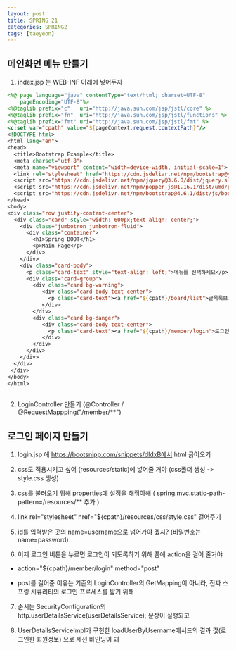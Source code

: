 ```yaml
---
layout: post
title: SPRING 21
categories: SPRING2
tags: [taeyeon]
---
```


## 메인화면 메뉴 만들기


1. index.jsp 는 WEB-INF 아래에 넣어두자

```1=index.jsp
<%@ page language="java" contentType="text/html; charset=UTF-8"
    pageEncoding="UTF-8"%>
<%@taglib prefix="c"   uri="http://java.sun.com/jsp/jstl/core" %> 
<%@taglib prefix="fn"  uri="http://java.sun.com/jsp/jstl/functions" %>
<%@taglib prefix="fmt" uri="http://java.sun.com/jsp/jstl/fmt" %> 
<c:set var="cpath" value="${pageContext.request.contextPath}"/>     
<!DOCTYPE html>
<html lang="en">
<head>
  <title>Bootstrap Example</title>
  <meta charset="utf-8">
  <meta name="viewport" content="width=device-width, initial-scale=1">
  <link rel="stylesheet" href="https://cdn.jsdelivr.net/npm/bootstrap@4.6.1/dist/css/bootstrap.min.css">
  <script src="https://cdn.jsdelivr.net/npm/jquery@3.6.0/dist/jquery.slim.min.js"></script>
  <script src="https://cdn.jsdelivr.net/npm/popper.js@1.16.1/dist/umd/popper.min.js"></script>
  <script src="https://cdn.jsdelivr.net/npm/bootstrap@4.6.1/dist/js/bootstrap.bundle.min.js"></script>
</head>
<body> 
<div class="row justify-content-center">
  <div class="card" style="width: 600px;text-align: center;">
	<div class="jumbotron jumbotron-fluid">
	  <div class="container">
	    <h1>Spring BOOT</h1>
	    <p>Main Page</p>
	  </div>
	</div>
    <div class="card-body">
      <p class="card-text" style="text-align: left;">메뉴를 선택하세요</p>
      <div class="card-group">
        <div class="card bg-warning">
           <div class="card-body text-center">
             <p class="card-text"><a href="${cpath}/board/list">글목록보기</a></p>
           </div>
        </div>
        <div class="card bg-danger">
           <div class="card-body text-center">
             <p class="card-text"><a href="${cpath}/member/login">로그인(GET)</a></p>
           </div>
        </div>
      </div>     
    </div>
  </div>
 </div> 
</body>
</html>
    
```

2. LoginController 만들기 (@Controller / @RequestMappping("/member/**")



## 로그인 페이지 만들기

1. login.jsp 에 https://bootsnipp.com/snippets/dldxB에서 html 긁어오기

2. css도 적용시키고 싶어 (resources/static)에 넣어줄 거야 (css폴더 생성 -> style.css 생성)

3. css를 불러오기 위해 properties에 설정을 해줘야해 ( spring.mvc.static-path-pattern=/resources/** 추가 )

4. link rel="stylesheet" href="${cpath}/resources/css/style.css" 걸어주기

5. id를 입력받은 곳의 name=username으로 넘어가야 겠지? (비밀번호는 name=password)

6. 이제 로그인 버튼을 누르면 로그인이 되도록하기 위해 폼에 action을 걸어 줄거야

- action="${cpath}/member/login" method="post"

- post를 걸어준 이유는 기존의 LoginController의 GetMapping이 아니라, 진짜 스프링 시큐리티의 로그인 프로세스를 밟기 위해

7. 순서는 SecurityConfiguration의 http.userDetailsService(userDetailsService); 문장이 실행되고

8. UserDetailsServiceImpl가 구현한 loadUserByUsername메서드의 결과 값(로그인한 회원정보) 으로 세션 바인딩이 돼
